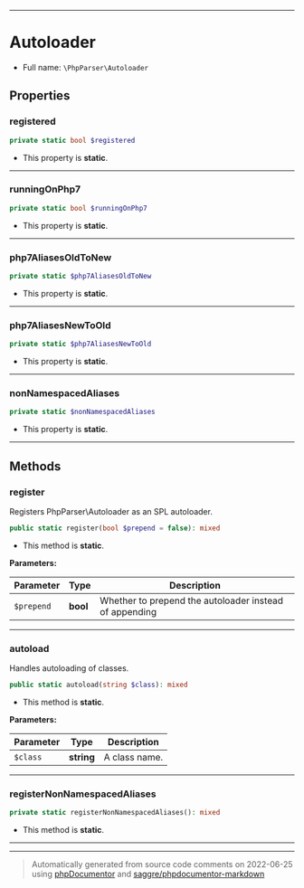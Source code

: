 ***

# Autoloader





* Full name: `\PhpParser\Autoloader`



## Properties


### registered



```php
private static bool $registered
```



* This property is **static**.


***

### runningOnPhp7



```php
private static bool $runningOnPhp7
```



* This property is **static**.


***

### php7AliasesOldToNew



```php
private static $php7AliasesOldToNew
```



* This property is **static**.


***

### php7AliasesNewToOld



```php
private static $php7AliasesNewToOld
```



* This property is **static**.


***

### nonNamespacedAliases



```php
private static $nonNamespacedAliases
```



* This property is **static**.


***

## Methods


### register

Registers PhpParser\Autoloader as an SPL autoloader.

```php
public static register(bool $prepend = false): mixed
```



* This method is **static**.




**Parameters:**

| Parameter | Type | Description |
|-----------|------|-------------|
| `$prepend` | **bool** | Whether to prepend the autoloader instead of appending |




***

### autoload

Handles autoloading of classes.

```php
public static autoload(string $class): mixed
```



* This method is **static**.




**Parameters:**

| Parameter | Type | Description |
|-----------|------|-------------|
| `$class` | **string** | A class name. |




***

### registerNonNamespacedAliases



```php
private static registerNonNamespacedAliases(): mixed
```



* This method is **static**.







***


***
> Automatically generated from source code comments on 2022-06-25 using [phpDocumentor](http://www.phpdoc.org/) and [saggre/phpdocumentor-markdown](https://github.com/Saggre/phpDocumentor-markdown)
